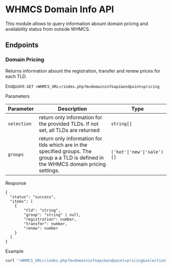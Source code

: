 # WHMCS Domain Info API

This module allows to query information abount domain pricing and availability status from outside WHMCS.

## Endpoints

### Domain Pricing

Returns information abount the registration, transfer and renew prices for each TLD.

Endpoint: `GET <WHMCS_URL>/index.php?m=domaininfoapi&endpoint=pricing`

Parameters

| Parameter   | Description                                                                                                                            | Type                       |
|-------------|----------------------------------------------------------------------------------------------------------------------------------------|----------------------------|
| `selection` | return only information for the provided TLDs. If not set, all TLDs are returned                                                       | `string[]`                 |
| `groups`    | return only information for tlds which are in the specified groups. The group a a TLD is defined in the WHMCS domain pricing settings. | `('hot'\|'new'\|'sale')[]` |


Response
```
{
  "status": "success",
  "items": [
    {
        "tld": "string",
        "group": "string" | null,
        "registration": number,
        "transfer": number,
        "renew": number
    }
  ]
}
```

Example
```bash
curl "<WHMCS_URL>/index.php?m=domaininfoapi&endpoint=pricing&selection[]=com&selection[]=de"
```
